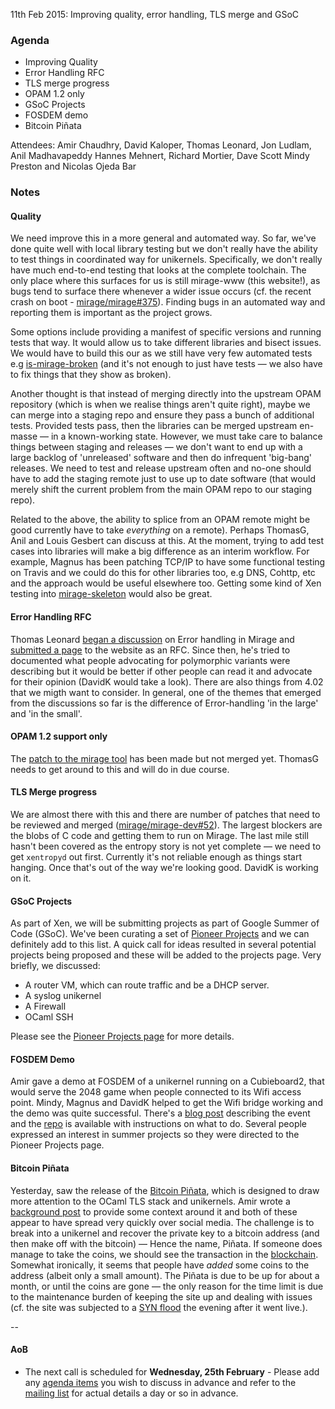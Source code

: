 11th Feb 2015: Improving quality, error handling, TLS merge and GSoC

### Agenda ###

- Improving Quality
- Error Handling RFC
- TLS merge progress
- OPAM 1.2 only
- GSoC Projects
- FOSDEM demo
- Bitcoin Piñata


Attendees: Amir Chaudhry, David Kaloper, Thomas Leonard, Jon Ludlam,
Anil Madhavapeddy Hannes Mehnert, Richard Mortier, Dave Scott Mindy Preston
and Nicolas Ojeda Bar


### Notes ###

#### Quality #### 

We need improve this in a more general and automated way. So far, we've done
quite well with local library testing but we don't really have the ability to
test things in coordinated way for unikernels.  Specifically, we don't really
have much end-to-end testing that looks at the complete toolchain. The only
place where this surfaces for us is still mirage-www (this website!), as bugs
tend to surface there whenever a wider issue occurs (cf. the recent crash on
boot - [mirage/mirage#375][]). Finding bugs in an automated way and reporting
them is important as the project grows.

Some options include providing a manifest of specific versions and running
tests that way.  It would allow us to take different libraries and bisect
issues.  We would have to build this our as we still have very few automated
tests e.g [is-mirage-broken][] (and it's not enough to just have tests — we
also have to fix things that they show as broken).

Another thought is that instead of merging directly into the upstream OPAM
repository (which is when we realise things aren't quite right), maybe we can
merge into a staging repo and ensure they pass a bunch of additional tests. 
Provided tests pass, then the libraries can be merged upstream en-masse — in a
known-working state. However, we must take care to balance things between
staging and releases — we don't want to end up with a large backlog of
'unreleased' software and then do infrequent 'big-bang' releases.  We need to
test and release upstream often and no-one should have to add the staging
remote just to use up to date software (that would merely shift the current 
problem from the main OPAM repo to our staging repo).

Related to the above, the ability to splice from an OPAM remote might be good 
currently have to take *everything* on a remote).  Perhaps ThomasG, Anil and
Louis Gesbert can discuss at this. At the moment, trying to add test cases
into libraries will make a big difference as an interim workflow.  For
example, Magnus has been patching TCP/IP to have some functional testing on
Travis and we could do this for other libraries too, e.g DNS, Cohttp, etc and
the approach would be useful elsewhere too.  Getting some kind of Xen testing
into [mirage-skeleton][] would also be great.

[mirage/mirage#375]: https://github.com/mirage/mirage/issues/357
[is-mirage-broken]: https://github.com/mirage/is-mirage-broken/blob/master/logs/README.md
[mirage-skeleton]: https://github.com/mirage/mirage-skeleton

#### Error Handling RFC #### 

Thomas Leonard [began a discussion][err-mail] on Error handling in Mirage and
[submitted a page][err-pr] to the website as an RFC. Since then, he's tried to
documented what people advocating for polymorphic variants were describing but
it would be better if other people can read it and advocate for their opinion
(DavidK would take a look). There are also things from 4.02 that we migth want
to consider. In general, one of the themes that emerged from the discussions
so far is the difference of Error-handling 'in the large' and 'in the small'.

[err-mail]: http://lists.xenproject.org/archives/html/mirageos-devel/2015-01/msg00143.html
[err-pr]: https://github.com/mirage/mirage-www/pull/274

#### OPAM 1.2 support only ####

The [patch to the mirage tool][drop-12] has been made but not merged yet.
ThomasG needs to get around to this and will do in due course.

[drop-12]: https://github.com/mirage/mirage/pull/353

#### TLS Merge progress #### 

We are almost there with this and there are number of patches that need to be
reviewed and merged ([mirage/mirage-dev#52][]). The largest blockers are the
blobs of C code and getting them to run on Mirage. The last mile still hasn't
been covered as the entropy story is not yet complete — we need to get
`xentropyd` out first. Currently it's not reliable enough as things start
hanging. Once that's out of the way we're looking good.  DavidK is working on
it.

[mirage/mirage-dev#52]: https://github.com/mirage/mirage-dev/pull/52


#### GSoC Projects #### 

As part of Xen, we will be submitting projects as part of Google Summer of
Code (GSoC). We've been curating a set of [Pioneer Projects][pioneer] and we
can definitely add to this list. A quick call for ideas resulted in several
potential projects being proposed and these will be added to the projects page.
Very briefly, we discussed:

- A router VM, which can route traffic and be a DHCP server.
- A syslog unikernel
- A Firewall
- OCaml SSH

Please see the [Pioneer Projects page][pioneer] for more details.

[pioneer]: https://github.com/mirage/mirage-www/wiki/Pioneer-Projects

#### FOSDEM Demo #### 

Amir gave a demo at FOSDEM of a unikernel running on a Cubieboard2, that would
serve the 2048 game when people connected to its Wifi access point.  Mindy,
Magnus and DavidK helped to get the Wifi bridge working and the demo was quite
successful. There's a [blog post][demo] describing the event and the [repo][]
is available with instructions on what to do. Several people expressed an
interest in summer projects so they were directed to the Pioneer Projects page.

[demo]: http://amirchaudhry.com/unikernel-arm-demo-fosdem/
[repo]: https://github.com/amirmc/fosdemo

#### Bitcoin Piñata #### 

Yesterday, saw the release of the [Bitcoin Piñata][btc-pin], which is designed
to draw more attention to the OCaml TLS stack and unikernels. Amir wrote a
[background post][bg] to provide some context around it and both of these
appear to have spread very quickly over social media.  The challenge is to
break into a unikernel and recover the private key to a bitcoin address (and
then make off with the bitcoin) — Hence the name, Piñata.  If someone does
manage to take the coins, we should see the transaction in the [blockchain][].
Somewhat ironically, it seems that people have *added* some coins to the
address (albeit only a small amount). The Piñata is due to be up for about a
month, or until the coins are gone — the only reason for the time limit is due
to the maintenance burden of keeping the site up and dealing with issues (cf.
the site was subjected to a [SYN flood][syn-flood] the evening after it went
live.).

[btc-pin]: http://ownme.ipredator.se/
[bg]: http://amirchaudhry.com/bitcoin-pinata/
[blockchain]: https://blockchain.info/address/183XuXTTgnfYfKcHbJ4sZeF46a49Fnihdh
[syn-flood]: http://en.wikipedia.org/wiki/SYN_flood

-- 

#### AoB ####

- The next call is scheduled for **Wednesday, 25th February** - Please add any
[agenda items][call-agenda] you wish to discuss in advance and refer to the
[mailing list][mir-mail] for actual details a day or so in advance.

[call-agenda]: https://github.com/mirage/mirage-www/wiki/Call-Agenda
[mir-mail]: http://lists.xenproject.org/cgi-bin/mailman/listinfo/mirageos-devel
